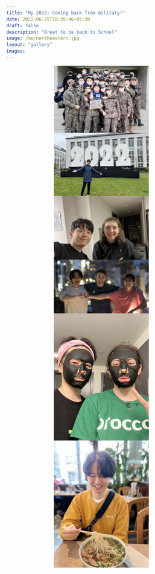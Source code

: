 ```yaml
---
title: "My 2022: Coming back from military!"
date: 2022-06-25T18:35:46+05:30
draft: false
description: "Great to be back to School"
image: /me/northeastern.jpg
layout: "gallery"
images:
---
```

<img src="/me/military.jpg" style="display: block; margin-left: auto; margin-right: auto; width: 50%; height: 50%;"/>
<img src="/me/northeastern.jpg" style="display: block; margin-left: auto; margin-right: auto; width: 50%; height: 50%;"/>
<img src="/me/Dinner.jpg" style="display: block; margin-left: auto; margin-right: auto; width: 50%; height: 50%;"/>
<img src="/me/newyork.jpg" style="display: block; margin-left: auto; margin-right: auto; width: 50%; height: 50%;"/>
<img src="/me/pack.jpg" style="display: block; margin-left: auto; margin-right: auto;width: 50%; height: 50%;"/>
<img src="/me/pho.jpg" style="display: block; margin-left: auto; margin-right: auto;width: 50%; height: 50%;"/>

